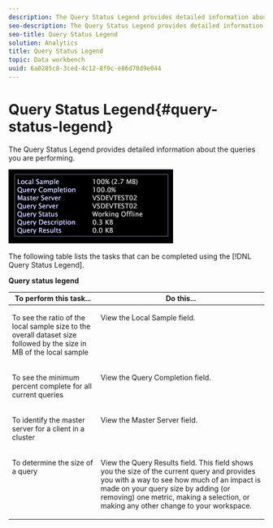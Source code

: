 ```yaml
---
description: The Query Status Legend provides detailed information about the queries you are performing.
seo-description: The Query Status Legend provides detailed information about the queries you are performing.
seo-title: Query Status Legend
solution: Analytics
title: Query Status Legend
topic: Data workbench
uuid: 6a0285c8-3ced-4c12-8f0c-e86d70d9e044
---
```


# Query Status Legend{#query-status-legend}

The Query Status Legend provides detailed information about the queries you are performing.

 ![](assets/vis_StatusLegend.png)

The following table lists the tasks that can be completed using the [!DNL Query Status Legend].

<table id="table_BD9330D4B3014A84B24EF0E71872F627"> 
 <desc> 
  <b> <span class="wintitle"> Query status legend</span> </b> 
 </desc> 
 <thead> 
  <tr valign="top"> 
   <th colname="col1" class="entry"> To perform this task... </th> 
   <th colname="col2" class="entry"> Do this... </th> 
  </tr> 
 </thead>
 <tbody> 
  <tr valign="top"> 
   <td colname="col1"> <p>To see the ratio of the local sample size to the overall dataset size followed by the size in MB of the local sample </p> </td> 
   <td colname="col2"> <p>View the <span class="wintitle"> Local Sample</span> field. </p> </td> 
  </tr> 
  <tr valign="top"> 
   <td colname="col1"> <p>To see the minimum percent complete for all current queries </p> </td> 
   <td colname="col2"> <p>View the <span class="wintitle"> Query Completion</span> field. </p> </td> 
  </tr> 
  <tr valign="top"> 
   <td colname="col1"> <p>To identify the master server for a client in a cluster </p> </td> 
   <td colname="col2"> <p>View the <span class="wintitle"> Master Server</span> field. </p> </td> 
  </tr> 
  <tr valign="top"> 
   <td colname="col1"> <p>To determine the size of a query </p> </td> 
   <td colname="col2"> <p>View the <span class="wintitle"> Query Results</span> field. This field shows you the size of the current query and provides you with a way to see how much of an impact is made on your query size by adding (or removing) one metric, making a selection, or making any other change to your workspace. </p> </td> 
  </tr> 
 </tbody> 
</table>

